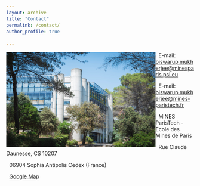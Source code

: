 ```yaml
---
layout: archive
title: "Contact"
permalink: /contact/ 
author_profile: true

---
```

<img align="left" width="400" height="255" src="/_pages/236058291_10159463621814084_9058841322974235832_n.jpg">

&nbsp; E-mail: biswarup.mukherjee@minesparis.psl.eu 


&nbsp; E-mail: biswarup.mukherjee@mines-paristech.fr


&nbsp; MINES ParisTech - Ecole des Mines de Paris

&nbsp; Rue Claude Daunesse, CS 10207

&nbsp; 06904 Sophia Antipolis Cedex (France)

&nbsp; [Google Map](https://www.google.fr/maps/place/MINES+ParisTech+-+Centre+PERS%C3%89E/@43.6151889,7.0504873,17z/data=!3m1!4b1!4m5!3m4!1s0x12cc2b011fac1eab:0xa933caeff1caebda!8m2!3d43.615185!4d7.052676?hl=fr) 
